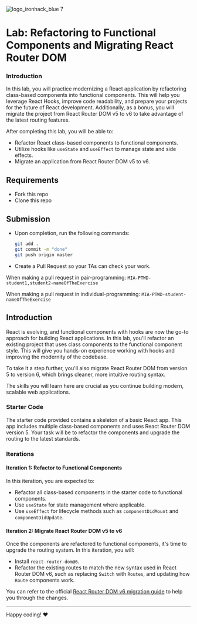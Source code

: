 ![logo_ironhack_blue 7](https://user-images.githubusercontent.com/23629340/40541063-a07a0a8a-601a-11e8-91b5-2f13e4e6b441.png)

# Lab: Refactoring to Functional Components and Migrating React Router DOM

### Introduction

In this lab, you will practice modernizing a React application by refactoring class-based components into functional components. This will help you leverage React Hooks, improve code readability, and prepare your projects for the future of React development. Additionally, as a bonus, you will migrate the project from React Router DOM v5 to v6 to take advantage of the latest routing features.

After completing this lab, you will be able to:

- Refactor React class-based components to functional components.
- Utilize hooks like `useState` and `useEffect` to manage state and side effects.
- Migrate an application from React Router DOM v5 to v6.

## Requirements

- Fork this repo
- Clone this repo

## Submission

- Upon completion, run the following commands:

  ```bash
  git add .
  git commit -m "done"
  git push origin master
  ```

- Create a Pull Request so your TAs can check your work.

When making a pull request in pair-programming:
`MIA-PTWD-student1,student2-nameOfTheExercise`

When making a pull request in individual-programming:
`MIA-PTWD-student-nameOfTheExercise`

## Introduction

React is evolving, and functional components with hooks are now the go-to approach for building React applications. In this lab, you'll refactor an existing project that uses class components to the functional component style. This will give you hands-on experience working with hooks and improving the modernity of the codebase.

To take it a step further, you'll also migrate React Router DOM from version 5 to version 6, which brings cleaner, more intuitive routing syntax.

The skills you will learn here are crucial as you continue building modern, scalable web applications.

### Starter Code

The starter code provided contains a skeleton of a basic React app. This app includes multiple class-based components and uses React Router DOM version 5. Your task will be to refactor the components and upgrade the routing to the latest standards.

### Iterations

#### Iteration 1: Refactor to Functional Components

In this iteration, you are expected to:

- Refactor all class-based components in the starter code to functional components.
- Use `useState` for state management where applicable.
- Use `useEffect` for lifecycle methods such as `componentDidMount` and `componentDidUpdate`.

#### Iteration 2: Migrate React Router DOM v5 to v6

Once the components are refactored to functional components, it's time to upgrade the routing system. In this iteration, you will:

- Install `react-router-dom@6`.
- Refactor the existing routes to match the new syntax used in React Router DOM v6, such as replacing `Switch` with `Routes`, and updating how `Route` components work.

You can refer to the official [React Router DOM v6 migration guide](https://reactrouter.com/en/main/upgrading/v5) to help you through the changes.

---

Happy coding! ❤️
